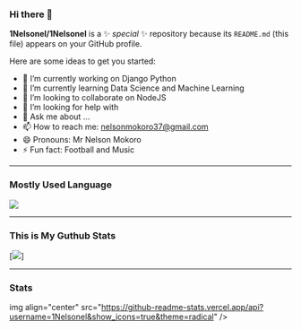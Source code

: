 ### Hi there 👋


**1Nelsonel/1Nelsonel** is a ✨ _special_ ✨ repository because its `README.md` (this file) appears on your GitHub profile.

Here are some ideas to get you started:

- 🔭 I’m currently working on Django Python
- 🌱 I’m currently learning Data Science and Machine Learning
- 👯 I’m looking to collaborate on NodeJS
- 🤔 I’m looking for help with 
- 💬 Ask me about ...
- 📫 How to reach me: nelsonmokoro37@gmail.com
- 😄 Pronouns: Mr Nelson Mokoro
- ⚡ Fun fact: Football and Music
<hr>

### Mostly Used Language
[![](https://github-readme-stats.vercel.app/api/top-langs/?username=1Nelsonel&langs_count=8&show_icons=true&theme=radical)](https://github.com/1Nelsonel/github-readme-stats)
<hr>

### This is My Guthub Stats
[![](https://github-readme-stats.vercel.app/api?username=1Nelsonel&show_icons=true&theme=radical)]
<hr>

### Stats
img align="center" src="https://github-readme-stats.vercel.app/api?username=1Nelsonel&show_icons=true&theme=radical" />
</a>


